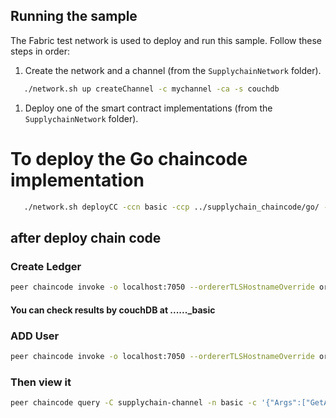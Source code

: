 ## Running the sample

The Fabric test network is used to deploy and run this sample. Follow these steps in order:

1. Create the network and a channel (from the `SupplychainNetwork` folder).
```bash
   ./network.sh up createChannel -c mychannel -ca -s couchdb
```

1. Deploy one of the smart contract implementations (from the `SupplychainNetwork` folder).

# To deploy the Go chaincode implementation
```bash
   ./network.sh deployCC -ccn basic -ccp ../supplychain_chaincode/go/ -ccl go
```

## after deploy chain code 
### Create Ledger
```bash
peer chaincode invoke -o localhost:7050 --ordererTLSHostnameOverride orderer.supplychain.com --tls --cafile "${PWD}/organizations/ordererOrganizations/supplychain.com/orderers/orderer.supplychain.com/msp/tlscacerts/tlsca.supplychain.com-cert.pem" -C supplychain-channel -n basic --peerAddresses localhost:7051 --tlsRootCertFiles "${PWD}/organizations/peerOrganizations/supplier.supplychain.com/peers/peer0.supplier.supplychain.com/tls/ca.crt" --peerAddresses localhost:7061 --tlsRootCertFiles "${PWD}/organizations/peerOrganizations/manufacturer.supplychain.com/peers/peer0.manufacturer.supplychain.com/tls/ca.crt" --peerAddresses localhost:7071 --tlsRootCertFiles "${PWD}/organizations/peerOrganizations/distributor.supplychain.com/peers/peer0.distributor.supplychain.com/tls/ca.crt"  --peerAddresses localhost:7081 --tlsRootCertFiles "${PWD}/organizations/peerOrganizations/retailer.supplychain.com/peers/peer0.retailer.supplychain.com/tls/ca.crt" --peerAddresses localhost:7091 --tlsRootCertFiles "${PWD}/organizations/peerOrganizations/consumer.supplychain.com/peers/peer0.consumer.supplychain.com/tls/ca.crt" -c '{"function":"InitLedger","Args":[]}'
```
#### You can check results by couchDB at ......_basic

### ADD User
```bash
peer chaincode invoke -o localhost:7050 --ordererTLSHostnameOverride orderer.supplychain.com --tls --cafile "${PWD}/organizations/ordererOrganizations/supplychain.com/orderers/orderer.supplychain.com/msp/tlscacerts/tlsca.supplychain.com-cert.pem" -C supplychain-channel -n basic --peerAddresses localhost:7051 --tlsRootCertFiles "${PWD}/organizations/peerOrganizations/supplier.supplychain.com/peers/peer0.supplier.supplychain.com/tls/ca.crt" --peerAddresses localhost:7061 --tlsRootCertFiles "${PWD}/organizations/peerOrganizations/manufacturer.supplychain.com/peers/peer0.manufacturer.supplychain.com/tls/ca.crt" --peerAddresses localhost:7071 --tlsRootCertFiles "${PWD}/organizations/peerOrganizations/distributor.supplychain.com/peers/peer0.distributor.supplychain.com/tls/ca.crt"  --peerAddresses localhost:7081 --tlsRootCertFiles "${PWD}/organizations/peerOrganizations/retailer.supplychain.com/peers/peer0.retailer.supplychain.com/tls/ca.crt" --peerAddresses localhost:7091 --tlsRootCertFiles "${PWD}/organizations/peerOrganizations/consumer.supplychain.com/peers/peer0.consumer.supplychain.com/tls/ca.crt" -c '{"function":"CreateUser","Args":["giahung@gmail.com","giahung","giahung","DaNang","supplier","supplier"]}'
```
### Then view it
```bash
peer chaincode query -C supplychain-channel -n basic -c '{"Args":["GetAllUsers"]}'
```
